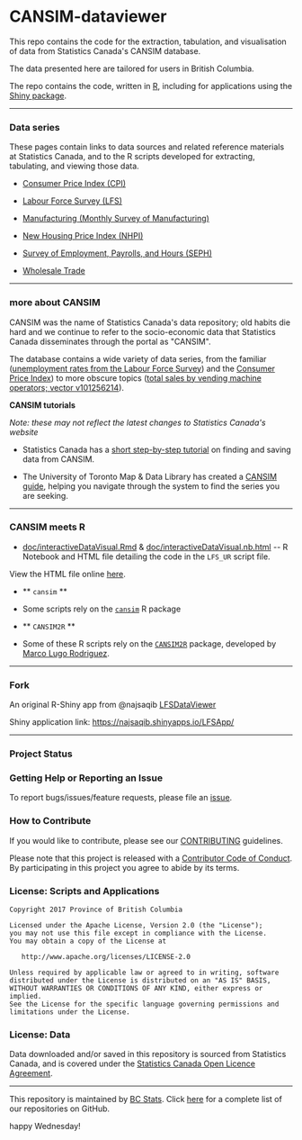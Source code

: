 # CANSIM-dataviewer

This repo contains the code for the extraction, tabulation, and visualisation of data from Statistics Canada's CANSIM database.

The data presented here are tailored for users in British Columbia.

The repo contains the code, written in [R](https://cran.r-project.org/), including for applications using the [Shiny package](https://shiny.rstudio.com/).


---

### Data series

These pages contain links to data sources and related reference materials at Statistics Canada, and to the R scripts developed for extracting, tabulating, and viewing those data.

* [Consumer Price Index (CPI)](doc/CPI-datasources.md)

* [Labour Force Survey (LFS)](doc/LFS-datasources.md)

* [Manufacturing (Monthly Survey of Manufacturing)](doc/Manufacturing.md)

* [New Housing Price Index (NHPI)](doc/NHPI-datasources.md)

* [Survey of Employment, Payrolls, and Hours (SEPH)](doc/SEPH-datasources.md) 

* [Wholesale Trade](https://github.com/bcgov/CANSIM-dataviewer/blob/master/doc/WholesaleTrade-datasources.md)




---

### more about CANSIM

CANSIM was the name of Statistics Canada's data repository; old habits die hard and we continue to refer to the socio-economic data that Statistics Canada disseminates through the portal as "CANSIM".

The database contains a wide variety of data series, from the familiar ([unemployment rates from the Labour Force Survey](https://www150.statcan.gc.ca/t1/tbl1/en/tv.action?pid=1410028703)) and the [Consumer Price Index](https://www150.statcan.gc.ca/n1/en/type/data?text=cpi)) to more obscure topics ([total sales by vending machine operators; vector v101256214](https://www150.statcan.gc.ca/t1/tbl1/en/sbv.action?vectorNumbers=v101256214&searchOption=2&latestN=1)).


**CANSIM tutorials**

_Note: these may not reflect the latest changes to Statistics Canada's website_

- Statistics Canada has a [short step-by-step tutorial](http://www.statcan.gc.ca/about-apercu/video/cansim-trans-eng.html) on finding and saving data from CANSIM.

- The University of Toronto Map & Data Library has created a [CANSIM guide](http://data.library.utoronto.ca/cansim-guide), helping you navigate through the system to find the series you are seeking.




---

### CANSIM meets R

- [doc/interactiveDataVisual.Rmd](interactiveDataVisual.Rmd) & [doc/interactiveDataVisual.nb.html](interactiveDataVisual.nb.html) -- R Notebook and HTML file detailing the code in the `LFS_UR` script file.

View the HTML file online [here](https://cdn.rawgit.com/bcgov/CANSIM-data-viewer/6d049cf9e919912f8fd185dc4b8e025671d61ae3/interactiveDataVisual.nb.html).

- ** `cansim` **

* Some scripts rely on the [`cansim`](https://github.com/mountainMath/cansim) R package


- ** `CANSIM2R` **

* Some of these R scripts rely on the [`CANSIM2R`](https://cran.r-project.org/web/packages/CANSIM2R/index.html) package, developed by [Marco Lugo Rodriguez](https://www.linkedin.com/in/marcolugo).




---

### Fork

An original R-Shiny app from @najsaqib [LFSDataViewer](https://github.com/najsaqib/LFSDataViewer)

Shiny application link: https://najsaqib.shinyapps.io/LFSApp/

---

### Project Status

### Getting Help or Reporting an Issue

To report bugs/issues/feature requests, please file an [issue](https://github.com/bcgov/%3Crepo-name%3E/issues/).

### How to Contribute

If you would like to contribute, please see our [CONTRIBUTING](CONTRIBUTING.md) guidelines.

Please note that this project is released with a [Contributor Code of Conduct](CODE_OF_CONDUCT.md). By participating in this project you agree to abide by its terms.

### License: Scripts and Applications

    Copyright 2017 Province of British Columbia

    Licensed under the Apache License, Version 2.0 (the "License");
    you may not use this file except in compliance with the License.
    You may obtain a copy of the License at 

       http://www.apache.org/licenses/LICENSE-2.0

    Unless required by applicable law or agreed to in writing, software
    distributed under the License is distributed on an "AS IS" BASIS,
    WITHOUT WARRANTIES OR CONDITIONS OF ANY KIND, either express or implied.
    See the License for the specific language governing permissions and
    limitations under the License.

### License: Data

Data downloaded and/or saved in this repository is sourced from Statistics Canada, and is covered under the [Statistics Canada Open Licence Agreement](http://www.statcan.gc.ca/eng/reference/licence).

---

This repository is maintained by [BC Stats](http://www.bcstats.gov.bc.ca). Click [here](https://github.com/bcgov/BCStats) for a complete list of our repositories on GitHub.


happy Wednesday!
